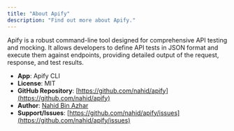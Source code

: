 ```yaml
---
title: "About Apify"
description: "Find out more about Apify."
---
```


Apify is a robust command-line tool designed for comprehensive API testing and mocking. It allows developers to define API tests in JSON format and execute them against endpoints, providing detailed output of the request, response, and test results.

- **App**: Apify CLI
- **License**: MIT
- **GitHub Repository**: [https://github.com/nahid/apify](https://github.com/nahid/apify)
- **Author**: [Nahid Bin Azhar](https://nahid.im)
- **Support/Issues**: [https://github.com/nahid/apify/issues](https://github.com/nahid/apify/issues)